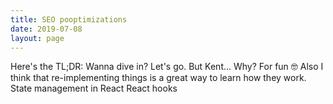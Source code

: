 ```yaml
---
title: SEO pooptimizations
date: 2019-07-08
layout: page
---
```


Here's the TL;DR: Wanna dive in? Let's go. But Kent... Why? For fun 🤓 Also I think that re-implementing things is a great way to learn how they work. State management in React React hooks
